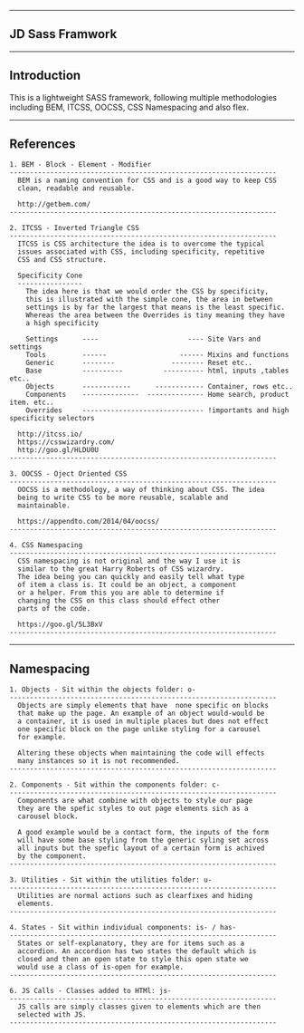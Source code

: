 --------------------
  JD Sass Framwork
--------------------
  

  ------------
  Introduction
  ------------

This is a lightweight SASS framework, following multiple methodologies
including BEM, ITCSS, OOCSS, CSS Namespacing and also flex.



  ----------
  References
  ----------

    1. BEM - Block - Element - Modifier
    ------------------------------------------------------------------
      BEM is a naming convention for CSS and is a good way to keep CSS
      clean, readable and reusable.
      
      http://getbem.com/
    ------------------------------------------------------------------

    2. ITCSS - Inverted Triangle CSS
    ------------------------------------------------------------------
      ITCSS is CSS architecture the idea is to overcome the typical 
      issues associated with CSS, including specificity, repetitive
      CSS and CSS structure.
      
      Specificity Cone
      ----------------
        The idea here is that we would order the CSS by specificity,
        this is illustrated with the simple cone, the area in between
        settings is by far the largest that means is the least specific. 
        Whereas the area between the Overrides is tiny meaning they have
        a high specificity

        Settings      ----                      ---- Site Vars and settings
        Tools         ------                  ------ Mixins and functions
        Generic       --------              -------- Reset etc..
        Base          ----------          ---------- html, inputs ,tables etc..
        Objects       ------------      ------------ Container, rows etc..
        Components    --------------  -------------- Home search, product item. etc..
        Overrides     ------------------------------ !importants and high specificity selectors
      
      http://itcss.io/
      https://csswizardry.com/
      http://goo.gl/HLDU0U
    ------------------------------------------------------------------

    3. OOCSS - Oject Oriented CSS
    ------------------------------------------------------------------
      OOCSS is a methodology, a way of thinking about CSS. The idea
      being to write CSS to be more reusable, scalable and 
      maintainable. 
      
      https://appendto.com/2014/04/oocss/
    ------------------------------------------------------------------

    4. CSS Namespacing
    ------------------------------------------------------------------
      CSS namespacing is not original and the way I use it is
      similar to the great Harry Roberts of CSS wizardry. 
      The idea being you can quickly and easily tell what type
      of item a class is. It could be an object, a component 
      or a helper. From this you are able to determine if 
      changing the CSS on this class should effect other 
      parts of the code.  
      
      https://goo.gl/5L3BxV
    ------------------------------------------------------------------


    
  -----------
  Namespacing
  -----------

    1. Objects - Sit within the objects folder: o-
    ------------------------------------------------------------------
      Objects are simply elements that have  none specific on blocks 
      that make up the page. An example of an object would-would be
      a container, it is used in multiple places but does not effect
      one specific block on the page unlike styling for a carousel 
      for example.

      Altering these objects when maintaining the code will effects
      many instances so it is not recommended.  
    ------------------------------------------------------------------

    2. Components - Sit within the components folder: c-
    ------------------------------------------------------------------
      Components are what combine with objects to style our page
      they are the spefic styles to out page elements sich as a 
      carousel block.

      A good example would be a contact form, the inputs of the form
      will have some base styling from the generic syling set across
      all inputs but the spefic layout of a certain form is achived
      by the component.
    ------------------------------------------------------------------

    3. Utilities - Sit within the utilities folder: u-
    ------------------------------------------------------------------
      Utilities are normal actions such as clearfixes and hiding
      elements.
    ------------------------------------------------------------------

    4. States - Sit within individual components: is- / has-
    ------------------------------------------------------------------
      States or self-explanatory, they are for items such as a
      accordion. An accordion has two states the default which is 
      closed and then an open state to style this open state we 
      would use a class of is-open for example. 
    ------------------------------------------------------------------

    6. JS Calls - Classes added to HTMl: js-
    ------------------------------------------------------------------
      JS calls are simply classes given to elements which are then 
      selected with JS.
    ------------------------------------------------------------------
